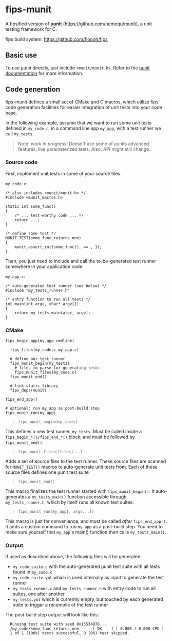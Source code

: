 fips-munit
==========

A fipsified version of **µunit** (https://github.com/nemequ/munit), a unit testing framework for C.

fips build system: https://github.com/floooh/fips

## Basic use

To use µunit directly, just include `<munit/munit.h>`. Refer to the [µunit documentation](https://nemequ.github.io/munit/) for more information.

## Code generation

fips-munit defines a small set of CMake and C macros, which utilize fips' code generation facilities for easier integration of unit tests into your code base.

In the following example, assume that we want to run some unit tests defined in `my_code.c`, in a command line app `my_app`, with a test runner we call `my_tests`.

> Note: *work in progress*! Doesn't use some of µunits advanced features, like parameterized tests. Also, API might still change.

### Source code

First, implement unit tests in some of your source files.

`my_code.c`:
```
/* also includes <munit/munit.h> */
#include <munit_macros.h>

static int some_func()
{
    /* ... test-worthy code ... */
    return ...;
}

/* define some test */
MUNIT_TEST(some_func_returns_one)
{
    munit_assert_int(some_func(), == , 1);
}
```

Then, you just need to include and call the to-be-generated test runner somewhere in your application code.

`my_app.c`:
```
/* auto-generated test runner (see below) */
#include "my_tests_runner.h"

/* entry function to run all tests */
int main(int argc, char* argv[])
{
    return my_tests_main(argc, argv);
}
```

### CMake

```
fips_begin_app(my_app cmdline)

  fips_files(my_code.c my_app.c)

  # define our test runner
  fips_munit_begin(my_tests)
    # files to parse for generating tests
    fips_munit_files(my_code.c)
  fips_munit_end()

  # link static library
  fips_deps(munit)

fips_end_app()

# optional: run my_app as post-build step
fips_munit_run(my_app)
```

> `fips_munit_begin(my_tests)`

This defines a new test runner, `my_tests`. Must be called inside a `fips_begin_*()/fips_end_*()` block, and must be followed by `fips_munit_end()`.

> `fips_munit_files([files]...)`

Adds a set of source files to the test runner. These source files are scanned for `MUNIT_TEST()` macros to auto-generate unit tests from. Each of these source files defines one µunit test suite.

> `fips_munit_end()`

This macro finalizes the test runner started with `fips_munit_begin()`. It auto-generates a `my_tests_main()` function accessible through `my_tests_runner.h`, which by itself runs all known test suites.

> `fips_munit_run(my_app[, args...])`

This macro is just for convenience, and must be called *after* `fips_end_app()`. It adds a custom command to run `my_app` as a post-build step. You need to make sure yourself that `my_app`'s main() function then calls `my_tests_main()`.

### Output

If used as described above, the following files will be generated:

- `my_code_suite.c` with the auto-generated µunit test suite with all tests found in `my_code.c`
- `my_code_suite.yml` which is used internally as input to generate the test runner
- `my_tests_runner.c` and `my_tests_runner.h` with entry code to run all suites, one after another
- `my_tests.yml` which is currently empty, but touched by each generated suite to trigger a recompile of the test runner

The post-build step output will look like this:

```
  Running test suite with seed 0x15534978...
  /my_code/some_func_returns_one      [ OK    ] [ 0.000 / 0.000 CPU ]
  1 of 1 (100%) tests successful, 0 (0%) test skipped.
```
